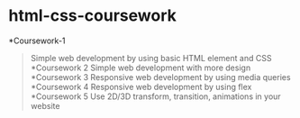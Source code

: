 # html-css-coursework
*Coursework-1
>Simple web development by using basic HTML element and CSS
*Coursework 2
>Simple web development with more design
*Coursework 3
>Responsive web development by using media queries
*Coursework 4
>Responsive web development by using flex
*Coursework 5
>Use 2D/3D transform, transition, animations in your website
